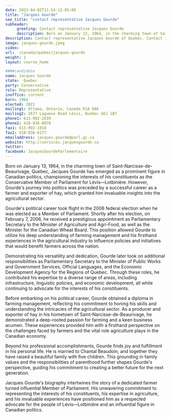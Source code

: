 ```yaml
---
date: 2023-04-02T11:54:12-05:00
title: "Jacques Gourde"
seo_title: "contact representative Jacques Gourde"
subheader:
     greeting: Contact representative Jacques Gourde
     description: Born on January 13, 1964, in the charming town of Saint-Narcisse-de-Beaurivage, Quebec, Jacques Gourde has emerged as a prominent figure in Canadian politics, championing the interests of his constituents as the Conservative Member of Parliament for Lévis—Lotbinière.
description: Contact representative Jacques Gourde of Quebec. Contact information for Jacques Gourde includes email address, phone number, and mailing address.
image: jacques-gourde.jpeg
video:
url:  /canada/quebec/jacques-gourde
weight: 1
layout: course_home

####candidate
name: Jacques Gourde
state:	Quebec
party: Conservative
role: Representative
inoffice: current
born: 1964
elected: 2021
mailing1: Ottawa, Ontario, Canada K1A 0A6
mailing2: 2677 Lagueux Road Lévis, Quebec G6J 1B7
phone1: 613-992-2639
phone2: 418-836-0970
fax1: 613-992-1018
fax2: 418-836-6177
emailaddress: jacques.gourde@parl.gc.ca
website: http://services.jacquesgourde.ca
twitter:
facebook: JacquesGourdeParlementaire
---
```


Born on January 13, 1964, in the charming town of Saint-Narcisse-de-Beaurivage, Quebec, Jacques Gourde has emerged as a prominent figure in Canadian politics, championing the interests of his constituents as the Conservative Member of Parliament for Lévis—Lotbinière. However, Gourde's journey into politics was preceded by a successful career as a farmer and exporter of hay, which granted him invaluable insights into the agricultural sector.

Gourde's political career took flight in the 2006 federal election when he was elected as a Member of Parliament. Shortly after his election, on February 7, 2006, he received a prestigious appointment as Parliamentary Secretary to the Minister of Agriculture and Agri-Food, as well as the Minister for the Canadian Wheat Board. This position allowed Gourde to utilize his deep understanding of farming management and his firsthand experiences in the agricultural industry to influence policies and initiatives that would benefit farmers across the nation.

Demonstrating his versatility and dedication, Gourde later took on additional responsibilities as Parliamentary Secretary to the Minister of Public Works and Government Services, Official Languages, and the Economic Development Agency for the Regions of Quebec. Through these roles, he contributed his expertise to a diverse range of areas, including infrastructure, linguistic policies, and economic development, all while continuing to advocate for the interests of his constituents.

Before embarking on his political career, Gourde obtained a diploma in farming management, reflecting his commitment to honing his skills and understanding the intricacies of the agricultural sector. As a producer and exporter of hay in his hometown of Saint-Narcisse-de-Beaurivage, he demonstrated a deep-rooted passion for farming and a keen business acumen. These experiences provided him with a firsthand perspective on the challenges faced by farmers and the vital role agriculture plays in the Canadian economy.

Beyond his professional accomplishments, Gourde finds joy and fulfillment in his personal life. He is married to Chantal Beaudoin, and together they have raised a beautiful family with five children. This grounding in family values and the responsibilities of parenthood further shapes Gourde's perspective, guiding his commitment to creating a better future for the next generation.

Jacques Gourde's biography intertwines the story of a dedicated farmer turned influential Member of Parliament. His unwavering commitment to representing the interests of his constituents, his expertise in agriculture, and his invaluable experiences have positioned him as a respected advocate for the people of Lévis—Lotbinière and an influential figure in Canadian politics.
